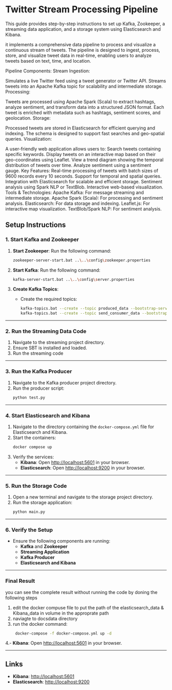 # Twitter Stream Processing Pipeline

This guide provides step-by-step instructions to set up Kafka, Zookeeper, a streaming data application, and a storage system using Elasticsearch and Kibana.

it implements a comprehensive data pipeline to process and visualize a continuous stream of tweets. The pipeline is designed to ingest, process, store, and visualize tweet data in real-time, enabling users to analyze tweets based on text, time, and location.

Pipeline Components:
Stream Ingestion:

Simulates a live Twitter feed using a tweet generator or Twitter API.
Streams tweets into an Apache Kafka topic for scalability and intermediate storage.
Processing:

Tweets are processed using Apache Spark (Scala) to extract hashtags, analyze sentiment, and transform data into a structured JSON format.
Each tweet is enriched with metadata such as hashtags, sentiment scores, and geolocation.
Storage:

Processed tweets are stored in Elasticsearch for efficient querying and indexing.
The schema is designed to support fast searches and geo-spatial queries.
Visualization:

A user-friendly web application allows users to:
Search tweets containing specific keywords.
Display tweets on an interactive map based on their geo-coordinates using Leaflet.
View a trend diagram showing the temporal distribution of tweets over time.
Analyze sentiment using a sentiment gauge.
Key Features:
Real-time processing of tweets with batch sizes of 9600 records every 10 seconds.
Support for temporal and spatial queries.
Integration with Elasticsearch for scalable and efficient storage.
Sentiment analysis using Spark NLP or TextBlob.
Interactive web-based visualization.
Tools & Technologies:
Apache Kafka: For message streaming and intermediate storage.
Apache Spark (Scala): For processing and sentiment analysis.
Elasticsearch: For data storage and indexing.
Leaflet.js: For interactive map visualization.
TextBlob/Spark NLP: For sentiment analysis.


## Setup Instructions

### 1. Start Kafka and Zookeeper
1. **Start Zookeeper**:
   Run the following command:
   ```bash
   zookeeper-server-start.bat ..\..\config\zookeeper.properties
   ```
   
2. **Start Kafka**:
   Run the following command:
   ```bash
   kafka-server-start.bat ..\..\config\server.properties
   ```

3. **Create Kafka Topics**:
   - Create the required topics:
     ```bash
     kafka-topics.bat --create --topic produced_data --bootstrap-server localhost:9092
     kafka-topics.bat --create --topic send_consumer_data --bootstrap-server localhost:9092
     ```

---

### 2. Run the Streaming Data Code
1. Navigate to the streaming project directory.
2. Ensure SBT is installed and loaded.
3. Run the streaming code

---

### 3. Run the Kafka Producer
1. Navigate to the Kafka producer project directory.
2. Run the producer script:
   ```bash
   python test.py
   ```

---

### 4. Start Elasticsearch and Kibana
1. Navigate to the directory containing the `docker-compose.yml` file for Elasticsearch and Kibana.
2. Start the containers:
   ```bash
   docker compose up
   ```
3. Verify the services:
   - **Kibana**: Open [http://localhost:5601](http://localhost:5601) in your browser.
   - **Elasticsearch**: Open [http://localhost:9200](http://localhost:9200) in your browser.

---

### 5. Run the Storage Code
1. Open a new terminal and navigate to the storage project directory.
2. Run the storage application:
   ```bash
   python main.py
   ```

---

### 6. Verify the Setup
- Ensure the following components are running:
  - **Kafka** and **Zookeeper**
  - **Streaming Application**
  - **Kafka Producer**
  - **Elasticsearch and Kibana**

---
### Final Result
you can see the complete result without running the code by doning the following steps
1. edit the docker compuse file to put the path of the elasticsearch_data & Kibana_data in volume in the approprate  path
2. naviagte to docsdata directory
3. run the docker command:
   ```bash
    docker-compose -f docker-compose.yml up -d
   ```
4.- **Kibana**: Open [http://localhost:5601](http://localhost:5601) in your browser.
 
 
---
## Links
- **Kibana**: [http://localhost:5601](http://localhost:5601)
- **Elasticsearch**: [http://localhost:9200](http://localhost:9200)



